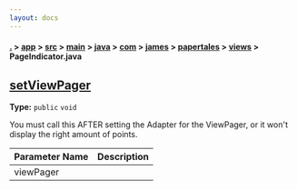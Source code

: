 ```yaml
---
layout: docs
---
```

#### [.](./../../../../../../../../index) > [app](./../../../../../../../index) > [src](./../../../../../../index) > [main](./../../../../../index) > [java](./../../../../index) > [com](./../../../index) > [james](./../../index) > [papertales](./../index) > [views](./index) > **PageIndicator.java**

## [setViewPager](https://github.com/TheAndroidMaster/Paper-Tales/blob/master/app/src/main/java/com/james/papertales/views/PageIndicator.java#L102)

**Type:** `public` `void`

You must call this AFTER setting the Adapter for the ViewPager, or it won't display the right amount of points. 




|Parameter Name|Description|
|-----|-----|
|viewPager| |









